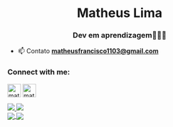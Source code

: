 <h1 align="center">Matheus Lima</h1>
<h3 align="center">Dev em aprendizagem👨🏿‍💻</h3>

- 📫 Contato **matheusfrancisco1103@gmail.com**

<h3 align="left">Connect with me:</h3>
<p align="left">
<a href="https://twitter.com/matheussfrl" target="blank"><img align="center" src="https://img.icons8.com/nolan/64/twitter.png" alt="matheusflima_" height="30" width="30" /></a>
<a href="https://instagram.com/matheussfrl" target="blank"><img align="center" src="https://img.icons8.com/nolan/64/instagram-new.png" alt="matheussfrl" height="30" width="30" /></a>
</p>

<div>
  <a href="https://github.com/matheus1103">
    <img src="https://github-readme-stats.vercel.app/api?username=matheus1103&show_icons=true&theme=tokyonight" />
  </a>

  <a href="https://github.com/matheus1103">
    <img src="https://github-readme-stats.vercel.app/api/top-langs/?username=matheus1103&layout=compact&show_icons=true&theme=tokyonight" />
</div>


<div>
  <a href="https://github.com/matheus1103">
    <img align="center" src="https://github-readme-stats.vercel.app/api/pin/?username=matheus1103&repo=final-DB&show_icons=true&theme=tokyonight" />
  </a>

  <a href="https://github.com/matheus1103">
    <img align="center" src="https://github-readme-stats.vercel.app/api/pin/?username=matheus1103&repo=go-studies&show_icons=true&theme=tokyonight" />
  </a>
</div>
